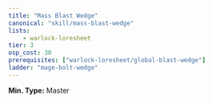 ```yaml
---
title: "Mass Blast Wedge"
canonical: "skill/mass-blast-wedge"
lists:
    - warlock-loresheet
tier: 3
osp_cost: 30
prerequisites: ["warlock-loresheet/global-blast-wedge"]
ladder: "mage-bolt-wedge"
---
```

**Min. Type:** Master